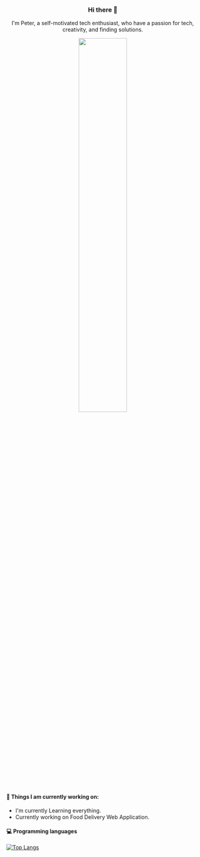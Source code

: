 <h3 align="center"> Hi there 👋</h3>

<p align="center">
I'm Peter, a self-motivated tech enthusiast, who have a passion for tech, creativity, and finding solutions.
</p>                                     

<p align="center">
  <img src="https://github.com/peterlin456/peterlin456/blob/main/positivethinking.jpg" width="50%" height="auto">
</p>


#### 🌱 Things I am currently working on: 
- I'm currently Learning everything.
- Currently working on Food Delivery Web Application.



#### :computer: Programming languages

[![Top Langs](https://github-readme-stats.vercel.app/api/top-langs/?username=peterlin456)](https://github.com/anuraghazra/github-readme-stats)

